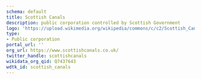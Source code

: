 ```yaml
---
schema: default
title: Scottish Canals
description: public corporation controlled by Scottish Government
logo: 'https://upload.wikimedia.org/wikipedia/commons/c/c2/Scottish_Canals_logo.jpg'
type:
- Public corporation
portal_url: ''
org_url: https://www.scottishcanals.co.uk/
twitter_handle: scottishcanals
wikidata_org_qid: Q7437643
wdtk_id: scottish_canals
---
```

